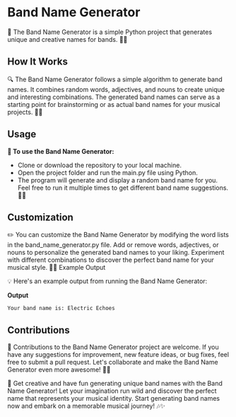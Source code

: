 # **Band Name Generator**

🎵 The Band Name Generator is a simple Python project that generates unique and creative names for bands. 🌟💡

## **How It Works**

🔍 The Band Name Generator follows a simple algorithm to generate band names. It combines random words, adjectives, and nouns to create unique and interesting combinations. The generated band names can serve as a starting point for brainstorming or as actual band names for your musical projects. 🎸🎶

## **Usage**

**🚀 To use the Band Name Generator:**

* Clone or download the repository to your local machine.
* Open the project folder and run the main.py file using Python.
* The program will generate and display a random band name for you. Feel free to run it multiple times to get different band name suggestions. 🎩✨

## **Customization**

✏️ You can customize the Band Name Generator by modifying the word lists in the band_name_generator.py file. Add or remove words, adjectives, or nouns to personalize the generated band names to your liking. Experiment with different combinations to discover the perfect band name for your musical style. 🎵🌈
Example Output

💡 Here's an example output from running the Band Name Generator:

**Output**
```
Your band name is: Electric Echoes
```

## **Contributions**

🌟 Contributions to the Band Name Generator project are welcome. If you have any suggestions for improvement, new feature ideas, or bug fixes, feel free to submit a pull request. Let's collaborate and make the Band Name Generator even more awesome! 👥💪

🎉 Get creative and have fun generating unique band names with the Band Name Generator! Let your imagination run wild and discover the perfect name that represents your musical identity. Start generating band names now and embark on a memorable musical journey! 🎶✨
